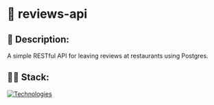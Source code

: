 # 🍴 reviews-api

## 📃 Description:
A simple RESTful API for leaving reviews at restaurants using Postgres.

## 👩‍💻 Stack:
[![Technologies](https://skillicons.dev/icons?i=js,nodejs,expressjs,postgres&theme=dark)](https://skillicons.dev)
